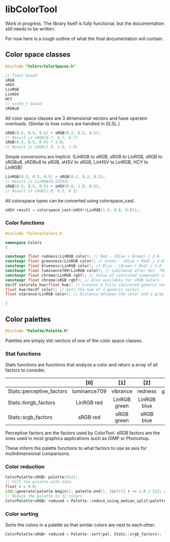 # libColorTool

Work in progress. The library itself is fully functional, but the documentation still needs to be written.

For now here is a rough outline of what the final documentation will contain.

## Color space classes
```cpp
#include "Colors/ColorSpaces.h"
```

```cpp
// float based
sRGB
sHSV
LinRGB
LinHSV
HCY
// uint8_t based
sRGBu8
```

All color space classes are 3 dimensional vectors and have operator overloads. (Similar to how colors are handled in GLSL.)

```cpp
sRGB(0.5, 0.5, 0.5) + sRGB(0.2, 0.2, 0.2);
// Result is sRGB(0.7, 0.7, 0.7)
sRGB(0.5, 0.5, 0.5) * 2.0;
// Result is sRGB(1.0, 1.0, 1.0)
```

Simple conversions are implicit. (LinRGB to sRGB, sRGB to LinRGB, sRGB to sRGBu8, sRGBu8 to sRGB, sHSV to sRGB, LinHSV to LinRGB, HCY to LinRGB)

```cpp
LinRGB(0.5, 0.5, 0.5) + sRGB(0.2, 0.2, 0.2);
// Result is LinRGB(0.53333)
sRGB(0.5, 0.5, 0.5) + sHSV(0.0, 1.0, 0.5);
// Result is sRGB(1.0, 0.5, 0.5)
```

All colorspace types can be converted using colorspace_cast.
```cpp
sHSV result = colorspace_cast<sHSV>(LinRGB(1.0, 0.0, 0.0));
```

### Color functions

```cpp
#include "Colors/Colors.h
```

```cpp
namespace Colors
{

constexpr float redness(LinRGB color); // Red - (Blue + Green) / 2.0
constexpr float greenness(LinRGB color); // Green - (Blue + Red) / 2.0
constexpr float blueness(LinRGB color); // Blue - (Green + Red) / 2.0
constexpr float luminance709(LinRGB color); // Luminance after Rec. 709 standard
constexpr float chroma(LinRGB rgbf); // Value of saturated component of color
constexpr float chroma(sRGB rgbf); // Also available for sRGB colors
Vec3f saturate_hue(float hue); // Creates a fully saturated generic vector from a hue.
float hue(Vec3f color); // Gets the hue of a generic vector.
float vibrance(LinRGB color); // Distance between the color and a gray of equal luminance, subjectively perceived as vibrance.

}
```

## Color palettes

```cpp
#include "Palette/Palette.h"
```

Palettes are simply std::vectors of one of the color space classes.


### Stat functions

Stats functions are functions that analyze a color and return a array of all factors to consider.

|                           |      [0]     |      [1]     |     [2]     |    [3]    |    [4]   |
|---------------------------|:------------:|:------------:|:-----------:|:---------:|:--------:|
| Stats::perceptive_factors | luminance709 |   vibrance   |   redness   | greenness | blueness |
| Stats::linrgb_factors     |  LinRGB red  | LinRGB green | LinRGB blue |           |          |
| Stats::srgb_factors       |   sRGB red   |  sRGB green  |  sRGB blue  |           |          |

Perceptive factors are the factors used by ColorTool. sRGB factors are the ones used in most graphics applications such as GIMP or Photoshop.

These inform the palette functions to what factors to use as axis for multidimensional comparisons.

### Color reduction
```cpp
ColorPalette<sRGB> palette(512);
// Fill the palette with data
float r = 0.0;
std::generate(palette.begin(), palette.end(), [&r](){ r += 1.0 / 512; return sRGB(r, r, r); });
// Reduce the palette to 32 colors
ColorPalette<sRGB> reduced = Palette::reduce_using_median_split(palette, 32, Stats::srgb_factors);
```

### Color sorting
Sorts the colors in a palette so that similar colors are next to each other.

```cpp
ColorPalette<sRGB> reduced = Palette::sort(pal, Stats::srgb_factors);
```